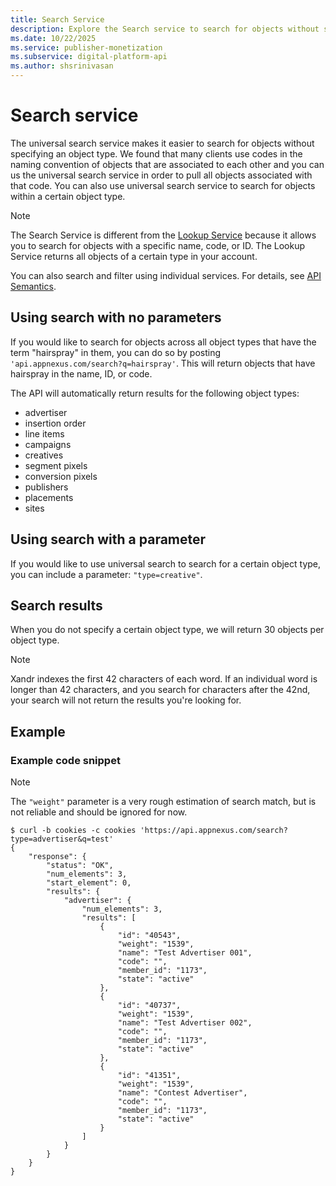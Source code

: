 ```yaml
---
title: Search Service
description: Explore the Search service to search for objects without specifying an object type.
ms.date: 10/22/2025
ms.service: publisher-monetization
ms.subservice: digital-platform-api
ms.author: shsrinivasan
---
```


# Search service

The universal search service makes it easier to search for objects without specifying an object type. We found that many clients use codes in the naming convention of objects that are associated to each other and you can us the universal search service in order to pull all objects associated with that code. You can also use universal search service to search for objects within a certain object type.

> [!NOTE]
> The Search Service is different from the [Lookup Service](lookup-service.md) because it allows you to search for objects with a specific name, code, or ID. The Lookup Service returns all objects of a certain type in your account.  
>
> You can also search and filter using individual services. For details, see [API Semantics](api-semantics.md).

## Using search with no parameters

If you would like to search for objects across all object types that have the term "hairspray" in them, you can do so by posting `'api.appnexus.com/search?q=hairspray'`. This will return objects that have hairspray in the name, ID, or code.

The API will automatically return results for the following object types:

- advertiser
- insertion order
- line items
- campaigns
- creatives
- segment pixels
- conversion pixels
- publishers
- placements
- sites

## Using search with a parameter

If you would like to use universal search to search for a certain object type, you can include a parameter: `"type=creative"`.

## Search results

When you do not specify a certain object type, we will return 30 objects per object type.

> [!NOTE]
> Xandr indexes the first 42 characters of each word. If an individual word is longer than 42 characters, and you search for characters after the 42nd, your search will not return the results you're looking for.

## Example

### Example code snippet

> [!NOTE]
> The `"weight"` parameter is a very rough estimation of search match, but is not reliable and should be ignored for now.

```
$ curl -b cookies -c cookies 'https://api.appnexus.com/search?type=advertiser&q=test'
{
    "response": {
        "status": "OK",
        "num_elements": 3,
        "start_element": 0,
        "results": {
            "advertiser": {
                "num_elements": 3,
                "results": [
                    {
                        "id": "40543",
                        "weight": "1539",
                        "name": "Test Advertiser 001",
                        "code": "",
                        "member_id": "1173",
                        "state": "active"
                    },
                    {
                        "id": "40737",
                        "weight": "1539",
                        "name": "Test Advertiser 002",
                        "code": "",
                        "member_id": "1173",
                        "state": "active"
                    },
                    {
                        "id": "41351",
                        "weight": "1539",
                        "name": "Contest Advertiser",
                        "code": "",
                        "member_id": "1173",
                        "state": "active"
                    }
                ]
            }
        }
    }
}
```
